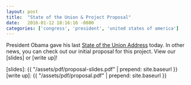 ```yaml
---
layout: post
title:  "State of the Union & Project Proposal"
date:   2016-01-12 18:16:16 -0800
categories: ['congress', 'president', 'united states of america']
---
```


President Obama gave his last [State of the Union Address] today. In other news, you can check out our initial proposal for this project. View our [slides] or [write up]!


[State of the Union Address]: https://medium.com/@WhiteHouse/president-obama-s-2016-state-of-the-union-address-7c06300f9726#.74vwkbv35
[slides]: {{ "/assets/pdf/proposal-slides.pdf" | prepend: site.baseurl }}
[write up]: {{ "/assets/pdf/proposal.pdf" | prepend: site.baseurl }}
